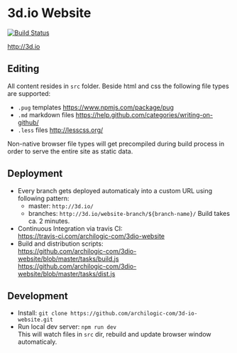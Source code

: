 # 3d.io Website

[![Build Status](https://travis-ci.org/archilogic-com/3dio-website.svg?branch=master)](https://travis-ci.org/archilogic-com/3dio-website)

http://3d.io

## Editing

All content resides in `src` folder. Beside html and css the following file types are supported:
* `.pug` templates https://www.npmjs.com/package/pug
* `.md` markdown files https://help.github.com/categories/writing-on-github/
* `.less` files http://lesscss.org/

Non-native browser file types will get precompiled during build process in order to serve the entire site as static data.

## Deployment

* Every branch gets deployed automaticaly into a custom URL using following pattern:
  * master: `http://3d.io/`
  * branches: `http://3d.io/website-branch/${branch-name}/`
  Build takes ca. 2 minutes.
* Continuous Integration via travis CI:<br>
  https://travis-ci.com/archilogic-com/3dio-website
* Build and distribution scripts:<br>
  https://github.com/archilogic-com/3dio-website/blob/master/tasks/build.js<br>
  https://github.com/archilogic-com/3dio-website/blob/master/tasks/dist.js<br>

## Development

* Install: `git clone https://github.com/archilogic-com/3d-io-website.git`
* Run local dev server: `npm run dev`<br>
  This will watch files in `src` dir, rebuild and update browser window automaticaly.
